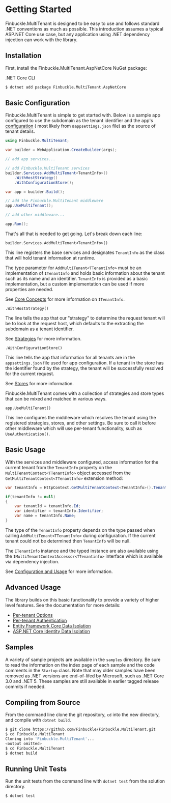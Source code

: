 # Getting Started

Finbuckle.MultiTenant is designed to be easy to use and follows standard .NET conventions as much as possible. This
introduction assumes a typical ASP.NET Core use case, but any application using .NET dependency injection can work with
the library.

## Installation

First, install the Finbuckle.MultiTenant.AspNetCore NuGet package:

.NET Core CLI

```bash
$ dotnet add package Finbuckle.MultiTenant.AspNetCore
```

## Basic Configuration

Finbuckle.MultiTenant is simple to get started with. Below is a sample app configured to use the subdomain as the tenant
identifier and the app's [configuration](https://learn.microsoft.com/en-us/aspnet/core/fundamentals/configuration/) (
most likely from a`appsettings.json` file) as the source of tenant details.

```csharp
using Finbuckle.MultiTenant;

var builder = WebApplication.CreateBuilder(args);

// add app services...

// add Finbuckle.MultiTenant services
builder.Services.AddMultiTenant<TenantInfo>()
    .WithHostStrategy()
    .WithConfigurationStore();

var app = builder.Build();

// add the Finbuckle.MultiTenant middleware
app.UseMultiTenant();

// add other middleware...

app.Run();
```

That's all that is needed to get going. Let's break down each line:

`builder.Services.AddMultiTenant<TenantInfo>()`

This line registers the base services and designates `TenantInfo` as the class that will hold tenant information at
runtime.

The type parameter for `AddMultiTenant<TTenantInfo>` must be an implementation of `ITenantInfo` and holds basic
information about the tenant such as its name and an identifier. `TenantInfo` is provided as a basic implementation, but
a custom implementation can be used if more properties are needed.

See [Core Concepts](CoreConcepts) for more information on `ITenantInfo`.

`.WithHostStrategy()`

The line tells the app that our "strategy" to determine the request tenant will be to look at the request host, which
defaults to the extracting the subdomain as a tenant identifier.

See [Strategies](Strategies) for more information.

`.WithConfigurationStore()`

This line tells the app that information for all tenants are in the `appsettings.json` file used for app configuration.
If a tenant in the store has the identifier found by the strategy, the tenant will be successfully resolved for the
current request.

See [Stores](Stores) for more information.

Finbuckle.MultiTenant comes with a collection of strategies and store types that can be mixed and matched in various
ways.

`app.UseMultiTenant()`

This line configures the middleware which resolves the tenant using the registered strategies, stores, and other
settings. Be sure to call it before other middleware which will use per-tenant functionality, such as
`UseAuthentication()`.

## Basic Usage

With the services and middleware configured, access information for the current tenant from the `TenantInfo` property on
the `MultiTenantContext<TTenantInfo>` object accessed from the `GetMultiTenantContext<TTenantInfo>` extension method:

```csharp
var tenantInfo = HttpContext.GetMultiTenantContext<TenantInfo>().TenantInfo;

if(tenantInfo != null)
{
    var tenantId = tenantInfo.Id;
    var identifier = tenantInfo.Identifier;
    var name = tenantInfo.Name;
}
```

The type of the `TenantInfo` property depends on the type passed when calling `AddMultiTenant<TTenantInfo>` during
configuration. If the current tenant could not be determined then `TenantInfo` will be null.

The `ITenantInfo` instance and the typed instance are also available using the
`IMultiTenantContextAccessor<TTenantinfo>` interface which is available via dependency injection.

See [Configuration and Usage](ConfigurationAndUsage) for more information.

## Advanced Usage

The library builds on this basic functionality to provide a variety of higher level features. See the documentation for
more details:

* [Per-tenant Options](Options)
* [Per-tenant Authentication](Authentication)
* [Entity Framework Core Data Isolation](EFCore)
* [ASP.NET Core Identity Data Isolation](Identity)

## Samples

A variety of sample projects are available in the `samples` directory. Be sure to read the information on the index page
of each sample and the code comments in the `Startup` class. Note that may older samples have been removed as .NET
versions are end-of-lifed by Microsoft, such as .NET Core 3.0 and .NET 5. These samples are still available in earlier
tagged release commits if needed.

## Compiling from Source

From the command line clone the git repository, `cd` into the new directory, and compile with `dotnet build`.

```bash
$ git clone https://github.com/Finbuckle/Finbuckle.MultiTenant.git
$ cd Finbuckle.MultiTenant
Cloning into 'Finbuckle.MultiTenant'...
<output omitted>
$ cd Finbuckle.MultiTenant
$ dotnet build
```

## Running Unit Tests

Run the unit tests from the command line with `dotnet test` from the solution directory.

```bash
$ dotnet test
```
